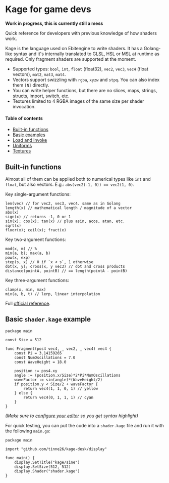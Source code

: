 # Kage for game devs

**Work in progress, this is currently still a mess**

Quick reference for developers with previous knowledge of how shaders work.

Kage is the language used on Ebitengine to write shaders. It has a Golang-like syntax and it's internally translated to GLSL, HSL or MSL at runtime as required. Only fragment shaders are supported at the moment.
- Supported types: `bool`, `int`, `float` (float32), `vec2`, `vec3`, `vec4` (float vectors), `mat2`, `mat3`, `mat4`.
- Vectors support swizzling with `rgba`, `xyzw` and `stpq`. You can also index them `[N]` directly.
- You can write helper functions, but there are no slices, maps, strings, structs, import, switch, etc.
- Textures limited to 4 RGBA images of the same size per shader invocation.

#### Table of contents
- [Built-in functions](#built-in-functions)
- [Basic examples](#basic-shaderkage-example)
- [Load and invoke]()
- [Uniforms]()
- [Textures]()

## Built-in functions

Almost all of them can be applied both to numerical types like `int` and `float`, but also vectors. E.g.: `abs(vec2(-1, 0)) == vec2(1, 0)`.

Key single-argument functions:
```Golang
len(vec) // for vec2, vec3, vec4. same as in Golang
length(x) // mathematical length / magnitude of a vector
abs(x)
sign(x) // returns -1, 0 or 1
sin(x); cos(x); tan(x) // plus asin, acos, atan, etc.
sqrt(x)
floor(x); ceil(x); fract(x)
```

Key two-argument functions:
```Golang
mod(x, m) // %
min(a, b); max(a, b)
pow(x, exp)
step(s, x) // 0 if `x < s`, 1 otherwise
dot(x, y); cross(x, y vec3) // dot and cross products
distance(pointA, pointB) // == length(pointA - pointB)
```

Key three-argument functions:
```Golang
clamp(x, min, max)
mix(a, b, t) // lerp, linear interpolation
```

Full [official reference](https://ebitengine.org/en/documents/shader.html#Built-in_functions_(mathematics)).

## Basic `shader.kage` example

```Golang
package main

const Size = 512

func Fragment(pos4 vec4, _ vec2, _ vec4) vec4 {
	const Pi = 3.14159265
	const NumOscillations = 7.0
	const WaveHeight = 18.0

	position := pos4.xy
	angle := (position.x/Size)*2*Pi*NumOscillations
	waveFactor := sin(angle)*(WaveHeight/2)
	if position.y < Size/2 + waveFactor {
		return vec4(1, 1, 0, 1) // yellow
	} else {
		return vec4(0, 1, 1, 1) // cyan
	}
}
```
*(Make sure to [configure your editor](https://github.com/tinne26/kage-desk/blob/main/docs/tutorials/config_editor.md) so you get syntax highlight)*

For quick testing, you can put the code into a `shader.kage` file and run it with the following `main.go`:
```Golang
package main

import "github.com/tinne26/kage-desk/display"

func main() {
	display.SetTitle("kage/sine")
	display.SetSize(512, 512)
	display.Shader("shader.kage")
}
```
